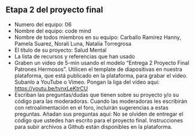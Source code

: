 ## Etapa 2 del proyecto final

- Numero del equipo: 06
- Nombre del equipo: code mind
- Nombre de todos miembros en su equipo: Carballo Ramírez Hanny, Pamela Suarez, Norali Luna, Natalia Torregrosa
- El título de su proyecto:  Salud Mental 
- La lista de recursos y referencias que han usado
- Graben un video de 5-min usando el modelo “Entrega 2 Proyecto Final Patrones Hermosos”. Utilicen el template de diapositivas en nuestra plataforma, que está publicado en la plataforma, para grabar el video. Subanlo a YouTube o Vimeo. Pongan la liga del vídeo aquí: https://youtu.be/tvnxLeKtrCU
- Escriban las preguntas/dudas que tienen sobre su proyecto y/o su código para las moderadoras. Cuando las moderadoras les escribirán con retroalimentación en el foro, incluirán sugerencias a estas preguntas. Añadan sus preguntas aquí:
No se olviden de entregar el código que ustedes han escrito para el proyecto final. Instrucciones para subir archivos a Github están disponibles en la plataforma.
